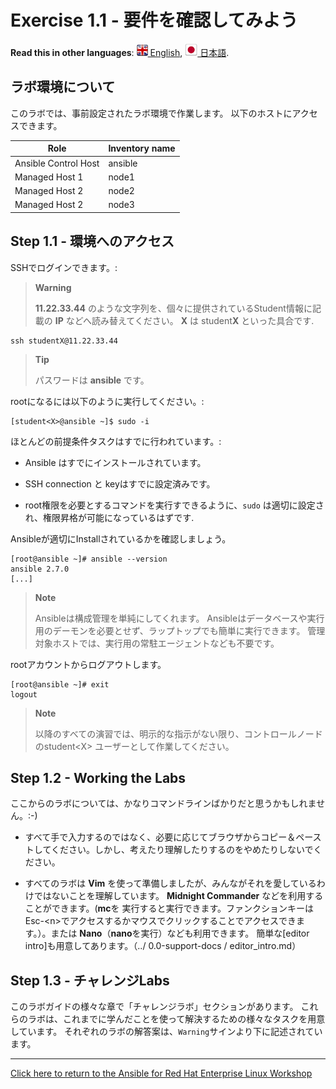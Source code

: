 # Exercise 1.1 - 要件を確認してみよう

**Read this in other languages**: [![uk](../../../images/uk.png) English](README),  [![japan](../../../images/japan.png) 日本語](README.ka).

## ラボ環境について

このラボでは、事前設定されたラボ環境で作業します。 以下のホストにアクセスできます。

| Role                 | Inventory name |
| ---------------------| ---------------|
| Ansible Control Host | ansible        |
| Managed Host 1       | node1          |
| Managed Host 2       | node2          |
| Managed Host 2       | node3          |

## Step 1.1 - 環境へのアクセス

SSHでログインできます。:

> **Warning**
>
>  **11.22.33.44** のような文字列を、個々に提供されているStudent情報に記載の **IP** などへ読み替えてください。 **X** は student**X** といった具合です.

    ssh studentX@11.22.33.44

> **Tip**
>
> パスワードは **ansible** です。

rootになるには以下のように実行してください。:

    [student<X>@ansible ~]$ sudo -i

ほとんどの前提条件タスクはすでに行われています。:

  - Ansible はすでにインストールされています。

  - SSH connection と keyはすでに設定済みです。

  - root権限を必要とするコマンドを実行すできるように、`sudo` は適切に設定され、権限昇格が可能になっているはずです.

Ansibleが適切にInstallされているかを確認しましょう。

    [root@ansible ~]# ansible --version
    ansible 2.7.0
    [...]

> **Note**
>
> Ansibleは構成管理を単純にしてくれます。 Ansibleはデータベースや実行用のデーモンを必要とせず、ラップトップでも簡単に実行できます。 管理対象ホストでは、実行用の常駐エージェントなども不要です。

rootアカウントからログアウトします。

    [root@ansible ~]# exit
    logout

> **Note**
>
> 以降のすべての演習では、明示的な指示がない限り、コントロールノードのstudent\<X\> ユーザーとして作業してください。

## Step 1.2 - Working the Labs

ここからのラボについては、かなりコマンドラインばかりだと思うかもしれません。:-)

  - すべて手で入力するのではなく、必要に応じてブラウザからコピー＆ペーストしてください。しかし、考えたり理解したりするのをやめたりしないでください。

  - すべてのラボは **Vim** を使って準備しましたが、みんながそれを愛しているわけではないことを理解しています。 **Midnight Commander** などを利用することができます。(**mc**を 実行すると実行できます。ファンクションキーはEsc-\<n\>でアクセスするかマウスでクリックすることでアクセスできます。）。または **Nano**（**nano**を実行）なども利用できます。 簡単な[editor intro]も用意してあります。（../ 0.0-support-docs / editor_intro.md）



## Step 1.3 - チャレンジLabs

このラボガイドの様々な章で「チャレンジラボ」セクションがあります。
これらのラボは、これまでに学んだことを使って解決するための様々なタスクを用意しています。
それぞれのラボの解答案は、`Warning`サインより下に記述されています。

----

[Click here to return to the Ansible for Red Hat Enterprise Linux Workshop](../README.ja.md#section-1---ansible-engine-exercises)
